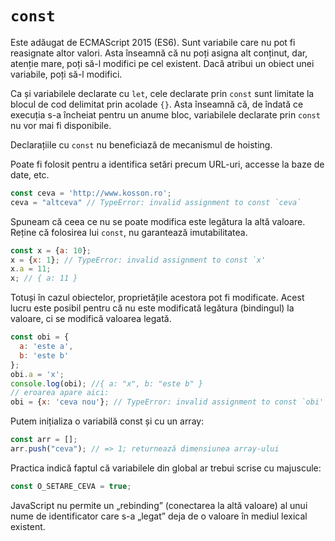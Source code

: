 # `const`

Este adăugat de ECMAScript 2015 (ES6). Sunt variabile care nu pot fi reasignate altor valori. Asta înseamnă că nu poți asigna alt conținut, dar, atenție mare, poți să-l modifici pe cel existent. Dacă atribui un obiect unei variabile, poți să-l modifici.

Ca și variabilele declarate cu `let`, cele declarate prin `const` sunt limitate la blocul de cod delimitat prin acolade `{}`. Asta înseamnă că, de îndată ce execuția s-a încheiat pentru un anume bloc, variabilele declarate prin `const` nu vor mai fi disponibile.

Declarațiile cu `const` nu beneficiază de mecanismul de hoisting.

Poate fi folosit pentru a identifica setări precum URL-uri, accesse la baze de date, etc.

```javascript
const ceva = 'http://www.kosson.ro';
ceva = "altceva" // TypeError: invalid assignment to const `ceva`
```

Spuneam că ceea ce nu se poate modifica este legătura la altă valoare. Reține că folosirea lui `const`, nu garantează imutabilitatea.

```javascript
const x = {a: 10};
x = {x: 1}; // TypeError: invalid assignment to const `x'
x.a = 11;
x; // { a: 11 }
```

Totuși în cazul obiectelor, proprietățile acestora pot fi modificate. Acest lucru este posibil pentru că nu este modificată legătura (bindingul) la valoare, ci se modifică valoarea legată.

```javascript
const obi = {
  a: 'este a',
  b: 'este b'
};
obi.a = 'x';
console.log(obi); //{ a: "x", b: "este b" }
// eroarea apare aici:
obi = {x: 'ceva nou'}; // TypeError: invalid assignment to const `obi'
```

Putem inițializa o variabilă const și cu un array:

```javascript
const arr = [];
arr.push("ceva"); // => 1; returnează dimensiunea array-ului
```

Practica indică faptul că variabilele din global ar trebui scrise cu majuscule:

```javascript
const O_SETARE_CEVA = true;
```

JavaScript nu permite un „rebinding” (conectarea la altă valoare) al unui nume de identificator care s-a „legat” deja de o valoare în mediul lexical existent.
